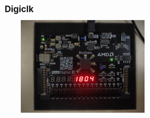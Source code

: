 # Digiclk

<p align="center">
  <img src="https://github.com/tusharc01/Digiclk/blob/main/FPGA_digiclk.jpeg" alt="FPGA_Digiclk" width="400"/>
</p>
